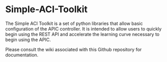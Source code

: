 Simple-ACI-Toolkit
==================

The Simple ACI Toolkit is a set of python libraries that allow basic configuration of the APIC controller. It is intended to allow users to quickly begin using the REST API and accelerate the learning curve necessary to begin using the APIC.

Please consult the wiki associated with this Github repository for documentation.
